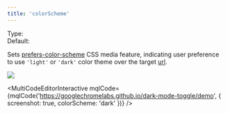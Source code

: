 ```yaml
---
title: 'colorScheme'
---
```


Type: <Type children='<string>'/><br/>
Default: <Type children="'no-preference'"/>

Sets [prefers-color-scheme](https://developer.mozilla.org/en-US/docs/Web/CSS/@media/prefers-color-scheme) CSS media feature, indicating user preference to use `'light'` or `'dark'` color theme over the target [url](/docs/api/parameters/url).

![](https://cdn.microlink.io/docs/color-scheme.png)

<MultiCodeEditorInteractive 
  mqlCode={mqlCode('https://googlechromelabs.github.io/dark-mode-toggle/demo', { screenshot: true, colorScheme: 'dark' })} 
/>
